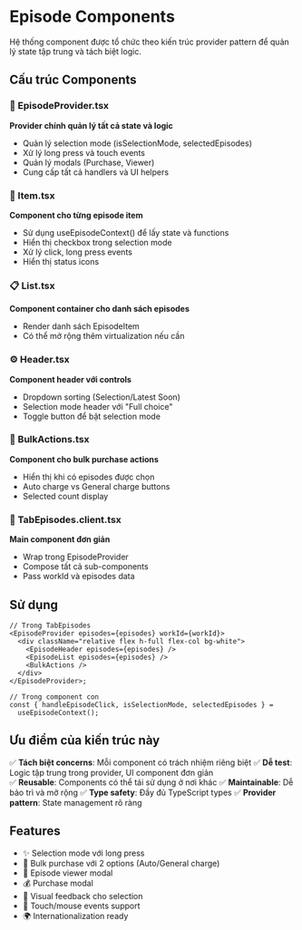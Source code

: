 # Episode Components

Hệ thống component được tổ chức theo kiến trúc provider pattern để quản lý state tập trung và tách biệt logic.

## Cấu trúc Components

### 🎯 EpisodeProvider.tsx

**Provider chính quản lý tất cả state và logic**

- Quản lý selection mode (isSelectionMode, selectedEpisodes)
- Xử lý long press và touch events
- Quản lý modals (Purchase, Viewer)
- Cung cấp tất cả handlers và UI helpers

### 📄 Item.tsx

**Component cho từng episode item**

- Sử dụng useEpisodeContext() để lấy state và functions
- Hiển thị checkbox trong selection mode
- Xử lý click, long press events
- Hiển thị status icons

### 📋 List.tsx

**Component container cho danh sách episodes**

- Render danh sách EpisodeItem
- Có thể mở rộng thêm virtualization nếu cần

### ⚙️ Header.tsx

**Component header với controls**

- Dropdown sorting (Selection/Latest Soon)
- Selection mode header với "Full choice"
- Toggle button để bật selection mode

### 🛒 BulkActions.tsx

**Component cho bulk purchase actions**

- Hiển thị khi có episodes được chọn
- Auto charge vs General charge buttons
- Selected count display

### 🔧 TabEpisodes.client.tsx

**Main component đơn giản**

- Wrap trong EpisodeProvider
- Compose tất cả sub-components
- Pass workId và episodes data

## Sử dụng

```tsx
// Trong TabEpisodes
<EpisodeProvider episodes={episodes} workId={workId}>
  <div className="relative flex h-full flex-col bg-white">
    <EpisodeHeader episodes={episodes} />
    <EpisodeList episodes={episodes} />
    <BulkActions />
  </div>
</EpisodeProvider>;

// Trong component con
const { handleEpisodeClick, isSelectionMode, selectedEpisodes } =
  useEpisodeContext();
```

## Ưu điểm của kiến trúc này

✅ **Tách biệt concerns**: Mỗi component có trách nhiệm riêng biệt
✅ **Dễ test**: Logic tập trung trong provider, UI component đơn giản  
✅ **Reusable**: Components có thể tái sử dụng ở nơi khác
✅ **Maintainable**: Dễ bảo trì và mở rộng
✅ **Type safety**: Đầy đủ TypeScript types
✅ **Provider pattern**: State management rõ ràng

## Features

- ✨ Selection mode với long press
- 🛒 Bulk purchase với 2 options (Auto/General charge)
- 📖 Episode viewer modal
- 💰 Purchase modal
- 🎨 Visual feedback cho selection
- 📱 Touch/mouse events support
- 🌍 Internationalization ready
